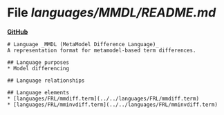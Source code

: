 # File _languages/MMDL/README.md_
**[GitHub](https://github.com/softlang/yas/blob/master/languages/MMDL/README.md)**
```
# Language _MMDL (MetaModel Difference Language)_
A representation format for metamodel-based term differences.

## Language purposes
* Model differencing

## Language relationships

## Language elements
* [languages/FRL/mmdiff.term](../../languages/FRL/mmdiff.term)
* [languages/FRL/mminvdiff.term](../../languages/FRL/mminvdiff.term)
```
